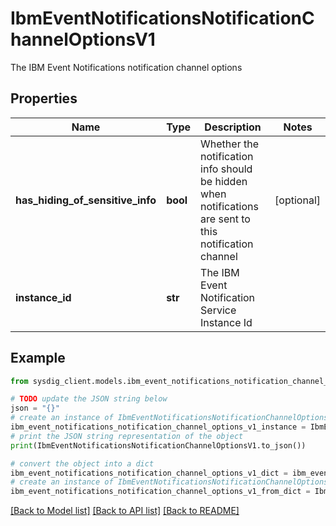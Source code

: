 # IbmEventNotificationsNotificationChannelOptionsV1

The IBM Event Notifications notification channel options

## Properties

Name | Type | Description | Notes
------------ | ------------- | ------------- | -------------
**has_hiding_of_sensitive_info** | **bool** | Whether the notification info should be hidden when notifications are sent to this notification channel | [optional] 
**instance_id** | **str** | The IBM Event Notification Service Instance Id | 

## Example

```python
from sysdig_client.models.ibm_event_notifications_notification_channel_options_v1 import IbmEventNotificationsNotificationChannelOptionsV1

# TODO update the JSON string below
json = "{}"
# create an instance of IbmEventNotificationsNotificationChannelOptionsV1 from a JSON string
ibm_event_notifications_notification_channel_options_v1_instance = IbmEventNotificationsNotificationChannelOptionsV1.from_json(json)
# print the JSON string representation of the object
print(IbmEventNotificationsNotificationChannelOptionsV1.to_json())

# convert the object into a dict
ibm_event_notifications_notification_channel_options_v1_dict = ibm_event_notifications_notification_channel_options_v1_instance.to_dict()
# create an instance of IbmEventNotificationsNotificationChannelOptionsV1 from a dict
ibm_event_notifications_notification_channel_options_v1_from_dict = IbmEventNotificationsNotificationChannelOptionsV1.from_dict(ibm_event_notifications_notification_channel_options_v1_dict)
```
[[Back to Model list]](../README.md#documentation-for-models) [[Back to API list]](../README.md#documentation-for-api-endpoints) [[Back to README]](../README.md)


